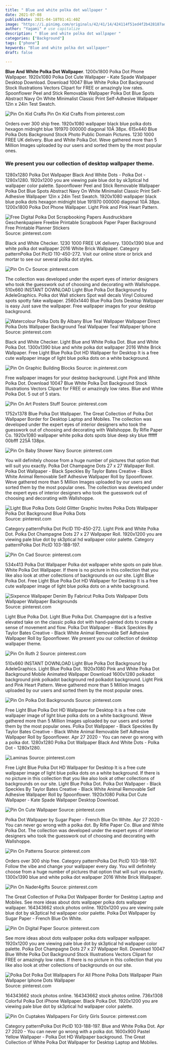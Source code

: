```yaml
---
title: " Blue and white polka dot wallpaper "
date: 2021-07-08
publishDate: 2021-04-18T01:41:40Z
image: "https://i.pinimg.com/originals/42/41/14/424114f51ed4f2b428187ad5de461ed0.jpg"
author: "Yagami" # use capitalize
description: " Blue and white polka dot wallpaper "
categories: ["Background"]
tags: ["phone"]
keywords: "Blue and white polka dot wallpaper"
draft: false

---
```



**Blue And White Polka Dot Wallpaper**. 1200x1800 Polka Dot Phone Wallpaper. 1920x1080 Polka Dot Cute Wallpaper - Kate Spade Wallpaper Desktop Download. Download 10047 Blue White Polka Dot Background Stock Illustrations Vectors Clipart for FREE or amazingly low rates. Spoonflower Peel and Stick Removable Wallpaper Polka Dot Blue Spots Abstract Navy On White Minimalist Classic Print Self-Adhesive Wallpaper 12in x 24in Test Swatch.

![Pin On Kid Crafts](https://i.pinimg.com/originals/aa/6c/74/aa6c746a190107c2dd76cfcb4fcd8d46.png "Pin On Kid Crafts")
Pin On Kid Crafts From pinterest.com


Orders over 300 ship free. 1920x1080 wallpaper black blue polka dots hexagon midnight blue 191970 000000 diagonal 10Â 38px. 615x440 Blue Polka Dots Background Stock Photo Public Domain Pictures. 1230 1000 FREE UK delivery. Blue and White Polka Dot. Weve gathered more than 5 Million Images uploaded by our users and sorted them by the most popular ones.

### We present you our collection of desktop wallpaper theme.

1280x1280 Polka Dot Wallpaper Black And White Dots - Polka Dot - 1280x1280. 1920x1200 you are viewing pale blue dot by sk3ptical hd wallpaper color palette. Spoonflower Peel and Stick Removable Wallpaper Polka Dot Blue Spots Abstract Navy On White Minimalist Classic Print Self-Adhesive Wallpaper 12in x 24in Test Swatch. 1920x1080 wallpaper black blue polka dots hexagon midnight blue 191970 000000 diagonal 10Â 38px. 1200x1800 Polka Dot Phone Wallpaper. Light Pink and Pink Heart Pattern.


![Free Digital Polka Dot Scrapbooking Papers Ausdruckbare Geschenkpapiere Freebie Printable Scrapbook Paper Paper Background Free Printable Planner Stickers](https://i.pinimg.com/originals/12/15/d2/1215d29088f833567c4771945b79edb9.jpg "Free Digital Polka Dot Scrapbooking Papers Ausdruckbare Geschenkpapiere Freebie Printable Scrapbook Paper Paper Background Free Printable Planner Stickers")
Source: pinterest.com

Black and White Checker. 1230 1000 FREE UK delivery. 1300x1390 blue and white polka dot wallpaper 2016 White Brick Wallpaper. Category patternPolka Dot PicID 110-450-272. Visit our online store or brick and mortar to see our several polka dot styles.

![Pin On Cv](https://i.pinimg.com/736x/ff/da/21/ffda21c423f67da72c88713814b7152f.jpg "Pin On Cv")
Source: pinterest.com

The collection was developed under the expert eyes of interior designers who took the guesswork out of choosing and decorating with Wallshoppe. 510x660 INSTANT DOWNLOAD Light Blue Polka Dot Background by AdeleGraphics. Polka dot Wall stickers Spot wall decals Vinyl Coloured spots spotty fake wallpaper. 2560x1440 Blue Polka Dots Desktop Wallpaper is easy Just save the wallpaper. Free wallpaper images for your desktop background.

![Watercolour Polka Dots By Albany Blue Teal Wallpaper Wallpaper Direct Polka Dots Wallpaper Background Teal Wallpaper Teal Wallpaper Iphone](https://i.pinimg.com/originals/d0/7c/c1/d07cc16297e285fe2309bafa694e132b.jpg "Watercolour Polka Dots By Albany Blue Teal Wallpaper Wallpaper Direct Polka Dots Wallpaper Background Teal Wallpaper Teal Wallpaper Iphone")
Source: pinterest.com

Black and White Checker. Light Blue and White Polka Dot. Blue and White Polka Dot. 1300x1390 blue and white polka dot wallpaper 2016 White Brick Wallpaper. Free Light Blue Polka Dot HD Wallpaper for Desktop It is a free cute wallpaper image of light blue polka dots on a white background.

![Pin On Graphic Building Blocks](https://i.pinimg.com/originals/71/0a/8f/710a8ff86a8ff2651d74821de7266234.jpg "Pin On Graphic Building Blocks")
Source: in.pinterest.com

Free wallpaper images for your desktop background. Light Pink and White Polka Dot. Download 10047 Blue White Polka Dot Background Stock Illustrations Vectors Clipart for FREE or amazingly low rates. Blue and White Polka Dot. 5 out of 5 stars.

![Pin On Art Posters Stuff](https://i.pinimg.com/originals/ed/bf/9e/edbf9eb7841bf668a2956812c06d863b.jpg "Pin On Art Posters Stuff")
Source: pinterest.com

1752x1378 Blue Polka Dot Wallpaper. The Great Collection of Polka Dot Wallpaper Border for Desktop Laptop and Mobiles. The collection was developed under the expert eyes of interior designers who took the guesswork out of choosing and decorating with Wallshoppe. By Rifle Paper Co. 1920x1080 wallpaper white polka dots spots blue deep sky blue ffffff 00bfff 225Â 138px.

![Pin On Baby Shower Navy](https://i.pinimg.com/originals/24/3b/49/243b49fa98d64f293884f2b0023b41e7.jpg "Pin On Baby Shower Navy")
Source: pinterest.com

You will definitely choose from a huge number of pictures that option that will suit you exactly. Polka Dot Champagne Dots 27 x 27 Wallpaper Roll. Polka Dot Wallpaper - Black Speckles By Taylor Bates Creative - Black White Animal Removable Self Adhesive Wallpaper Roll by Spoonflower. Weve gathered more than 5 Million Images uploaded by our users and sorted them by the most popular ones. The collection was developed under the expert eyes of interior designers who took the guesswork out of choosing and decorating with Wallshoppe.

![Light Blue Polka Dots Gold Glitter Graphic Invites Polka Dots Wallpaper Polka Dot Background Blue Polka Dots](https://i.pinimg.com/originals/99/4c/26/994c26b6547f3136f79cb232c95c343a.jpg "Light Blue Polka Dots Gold Glitter Graphic Invites Polka Dots Wallpaper Polka Dot Background Blue Polka Dots")
Source: pinterest.com

Category patternPolka Dot PicID 110-450-272. Light Pink and White Polka Dot. Polka Dot Champagne Dots 27 x 27 Wallpaper Roll. 1920x1200 you are viewing pale blue dot by sk3ptical hd wallpaper color palette. Category patternPolka Dot PicID 103-188-197.

![Pin On Cad](https://i.pinimg.com/originals/c2/2f/a6/c22fa649c6e3f806d506d34361aa834b.png "Pin On Cad")
Source: pinterest.com

534x413 Polka Dot Wallpaper Polka dot wallpaper white spots on pale blue. White Polka Dot Wallpaper. If there is no picture in this collection that you like also look at other collections of backgrounds on our site. Light Blue Polka Dot. Free Light Blue Polka Dot HD Wallpaper for Desktop It is a free cute wallpaper image of light blue polka dots on a white background.

![Sixpence Wallpaper Denim By Fabricut Polka Dots Wallpaper Dots Wallpaper Wallpaper Backgrounds](https://i.pinimg.com/originals/54/f4/d7/54f4d7dd444ffc766cb2b3e9e48dd0e6.jpg "Sixpence Wallpaper Denim By Fabricut Polka Dots Wallpaper Dots Wallpaper Wallpaper Backgrounds")
Source: pinterest.com

Light Blue Polka Dot. Light Blue Polka Dot. Champagne dot is a festive elevated take on the classic polka dot with hand-painted dots to create a sense of movement and flow. Polka Dot Wallpaper - Black Speckles By Taylor Bates Creative - Black White Animal Removable Self Adhesive Wallpaper Roll by Spoonflower. We present you our collection of desktop wallpaper theme.

![Pin On Ruth 2](https://i.pinimg.com/originals/44/be/fd/44befd5bba4e9e97dc5dcccc565814fc.jpg "Pin On Ruth 2")
Source: pinterest.com

510x660 INSTANT DOWNLOAD Light Blue Polka Dot Background by AdeleGraphics. Light Blue Polka Dot. 1920x1080 Pink and White Polka Dot Background Mobile Animated Wallpaper Download 1600x1280 polkadot background pink polkadot background red polkadot background. Light Pink and Pink Heart Pattern. Weve gathered more than 5 Million Images uploaded by our users and sorted them by the most popular ones.

![Pin On Polka Dot Backgrounds](https://i.pinimg.com/originals/74/3d/ee/743dee3d524ee32dc86f77ff02fbd1c2.jpg "Pin On Polka Dot Backgrounds")
Source: pinterest.com

Free Light Blue Polka Dot HD Wallpaper for Desktop It is a free cute wallpaper image of light blue polka dots on a white background. Weve gathered more than 5 Million Images uploaded by our users and sorted them by the most popular ones. Polka Dot Wallpaper - Black Speckles By Taylor Bates Creative - Black White Animal Removable Self Adhesive Wallpaper Roll by Spoonflower. Apr 27 2020 - You can never go wrong with a polka dot. 1280x1280 Polka Dot Wallpaper Black And White Dots - Polka Dot - 1280x1280.

![Laminas](https://i.pinimg.com/originals/17/db/6c/17db6c731ebbe8c97f08710b187313c7.jpg "Laminas")
Source: pinterest.com

Free Light Blue Polka Dot HD Wallpaper for Desktop It is a free cute wallpaper image of light blue polka dots on a white background. If there is no picture in this collection that you like also look at other collections of backgrounds on our site. Light Blue Polka Dot. Polka Dot Wallpaper - Black Speckles By Taylor Bates Creative - Black White Animal Removable Self Adhesive Wallpaper Roll by Spoonflower. 1920x1080 Polka Dot Cute Wallpaper - Kate Spade Wallpaper Desktop Download.

![Pin On Cute Wallpaper](https://i.pinimg.com/originals/98/fb/c7/98fbc7116b2a359e0f21dd98d280ccaa.jpg "Pin On Cute Wallpaper")
Source: pinterest.com

Polka Dot Wallpaper by Sugar Paper - French Blue On White. Apr 27 2020 - You can never go wrong with a polka dot. By Rifle Paper Co. Blue and White Polka Dot. The collection was developed under the expert eyes of interior designers who took the guesswork out of choosing and decorating with Wallshoppe.

![Pin On Patterns](https://i.pinimg.com/originals/4b/6a/19/4b6a19ac2ee77c0e27c2b874a1adbdce.png "Pin On Patterns")
Source: pinterest.com

Orders over 300 ship free. Category patternPolka Dot PicID 103-188-197. Follow the vibe and change your wallpaper every day. You will definitely choose from a huge number of pictures that option that will suit you exactly. 1300x1390 blue and white polka dot wallpaper 2016 White Brick Wallpaper.

![Pin On Nader4gifts](https://i.pinimg.com/originals/57/bb/96/57bb96b80a57d3ba6b9542554d752a90.jpg "Pin On Nader4gifts")
Source: pinterest.com

The Great Collection of Polka Dot Wallpaper Border for Desktop Laptop and Mobiles. See more ideas about dots wallpaper polka dots wallpaper wallpaper. 164343662 stock photos online. 1920x1200 you are viewing pale blue dot by sk3ptical hd wallpaper color palette. Polka Dot Wallpaper by Sugar Paper - French Blue On White.

![Pin On Digital Paper](https://i.pinimg.com/originals/43/55/54/4355548bca4a35d8f8919c5a22b01668.jpg "Pin On Digital Paper")
Source: pinterest.com

See more ideas about dots wallpaper polka dots wallpaper wallpaper. 1920x1200 you are viewing pale blue dot by sk3ptical hd wallpaper color palette. Polka Dot Champagne Dots 27 x 27 Wallpaper Roll. Download 10047 Blue White Polka Dot Background Stock Illustrations Vectors Clipart for FREE or amazingly low rates. If there is no picture in this collection that you like also look at other collections of backgrounds on our site.

![Polka Dot Polka Dot Wallpapers For All Phone Polka Dots Wallpaper Plain Wallpaper Iphone Dots Wallpaper](https://i.pinimg.com/originals/3e/74/dc/3e74dc04c59055f634907d32f76aec20.jpg "Polka Dot Polka Dot Wallpapers For All Phone Polka Dots Wallpaper Plain Wallpaper Iphone Dots Wallpaper")
Source: pinterest.com

164343662 stock photos online. 164343662 stock photos online. 736x1308 Colorful Polka Dot iPhone Wallpaper. Black Polka Dot. 1920x1200 you are viewing pale blue dot by sk3ptical hd wallpaper color palette.

![Pin On Cuptakes Wallpapers For Girly Girls](https://i.pinimg.com/originals/42/41/14/424114f51ed4f2b428187ad5de461ed0.jpg "Pin On Cuptakes Wallpapers For Girly Girls")
Source: pinterest.com

Category patternPolka Dot PicID 103-188-197. Blue and White Polka Dot. Apr 27 2020 - You can never go wrong with a polka dot. 1600x900 Pastel Yellow Wallpaper - Polka Dot HD Wallpaper background. The Great Collection of White Polka Dot Wallpaper for Desktop Laptop and Mobiles.

